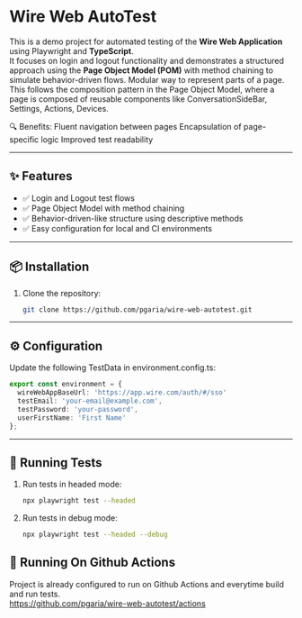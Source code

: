 # Wire Web AutoTest

This is a demo project for automated testing of the **Wire Web Application** using Playwright and **TypeScript**.  
It focuses on login and logout functionality and demonstrates a structured approach using the **Page Object Model (POM)** with method chaining to simulate behavior-driven flows.
Modular way to represent parts of a page. This follows the composition pattern in the Page Object Model, where a page is composed of reusable components like ConversationSideBar, Settings, Actions, Devices.

🔍 Benefits:
Fluent navigation between pages
Encapsulation of page-specific logic
Improved test readability

---

## ✨ Features

- ✅ Login and Logout test flows  
- ✅ Page Object Model with method chaining  
- ✅ Behavior-driven-like structure using descriptive methods  
- ✅ Easy configuration for local and CI environments

---

## 📦 Installation

1. Clone the repository:
   ```bash
   git clone https://github.com/pgaria/wire-web-autotest.git
   ```
---

## ⚙️ Configuration
Update the following TestData in environment.config.ts:
   
```Typescript
export const environment = {
  wireWebAppBaseUrl: 'https://app.wire.com/auth/#/sso'  
  testEmail: 'your-email@example.com',
  testPassword: 'your-password',
  userFirstName: 'First Name'
};
```

---

## 🧪 Running Tests

1. Run tests in headed mode:
   ```bash
   npx playwright test --headed
   ```
2. Run tests in debug mode:
   ```bash
   npx playwright test --headed --debug
   ```
## 🧪 Running On Github Actions

Project is already configured to run on Github Actions and everytime build and run tests.    
https://github.com/pgaria/wire-web-autotest/actions

